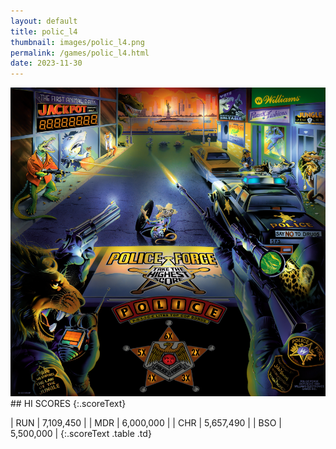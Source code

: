```yaml
---
layout: default
title: polic_l4
thumbnail: images/polic_l4.png
permalink: /games/polic_l4.html
date: 2023-11-30
---
```


<img src="../images/polic_l4.png" class="gameThumbnail img-fluid mx-auto align-middle">
## HI SCORES
{:.scoreText}

| RUN | 7,109,450 | 
| MDR | 6,000,000 | 
| CHR | 5,657,490 | 
| BSO | 5,500,000 | 
{:.scoreText .table .td}
